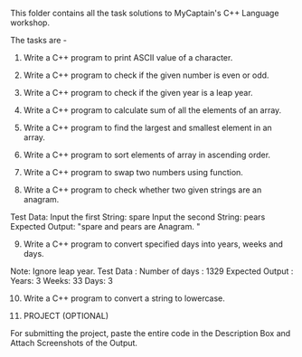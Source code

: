 This folder contains all the task solutions to MyCaptain's C++ Language workshop.

The tasks are -

1. Write a C++ program to print ASCII value of a character.

2. Write a C++ program to check if the given number is even or odd.

3. Write a C++ program to check if the given year is a leap year.

4. Write a C++ program to calculate sum of all the elements of an array.

5. Write a C++ program to find the largest and smallest element in an array.

6. Write a C++ program to sort elements of array in ascending order.

7. Write a C++ program to swap two numbers using function.

8. Write a C++ program to check whether two given strings are an anagram.

Test Data:
Input the first String: spare
Input the second String: pears
Expected Output:
"spare and pears are Anagram. "

9. Write a C++ program to convert specified days into years, weeks and days.

Note: Ignore leap year.
Test Data :
Number of days : 1329
Expected Output :
Years: 3
Weeks: 33
Days: 3

10. Write a C++ program to convert a string to lowercase.

11. PROJECT (OPTIONAL)

For submitting the project, paste the entire code in the Description Box and
Attach Screenshots of the Output.

